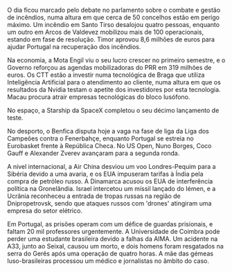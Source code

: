 O dia ficou marcado pelo debate no parlamento sobre o combate e gestão de incêndios, numa altura em que cerca de 50 concelhos estão em perigo máximo. Um incêndio em Santo Tirso desalojou quatro pessoas, enquanto um outro em Arcos de Valdevez mobilizou mais de 100 operacionais, estando em fase de resolução. Timor aprovou 8,6 milhões de euros para ajudar Portugal na recuperação dos incêndios.

Na economia, a Mota Engil viu o seu lucro crescer no primeiro semestre, e o Governo reforçou as agendas mobilizadoras do PRR em 319 milhões de euros. Os CTT estão a investir numa tecnológica de Braga que utiliza Inteligência Artificial para o atendimento ao cliente, numa altura em que os resultados da Nvidia testam o apetite dos investidores por esta tecnologia. Macau procura atrair empresas tecnológicas do bloco lusófono.

No espaço, a Starship da SpaceX completou o seu décimo lançamento de teste.

No desporto, o Benfica disputa hoje a vaga na fase de liga da Liga dos Campeões contra o Fenerbahçe, enquanto Portugal se estreia no Eurobasket frente à República Checa. No US Open, Nuno Borges, Coco Gauff e Alexander Zverev avançaram para a segunda ronda.

A nível internacional, a Air China desviou um voo Londres-Pequim para a Sibéria devido a uma avaria, e os EUA impuseram tarifas à Índia pela compra de petróleo russo. A Dinamarca acusou os EUA de interferência política na Gronelândia. Israel intercetou um míssil lançado do Iémen, e a Ucrânia reconheceu a entrada de tropas russas na região de Dnipropetrovsk, sendo que ataques russos com 'drones' atingiram uma empresa do setor elétrico.

Em Portugal, as prisões operam com um défice de guardas prisionais, e faltam 20 mil professores urgentemente. A Universidade de Coimbra pode perder uma estudante brasileira devido a falhas da AIMA. Um acidente na A33, junto ao Seixal, causou um morto, e dois homens foram resgatados na serra do Gerês após uma operação de quatro horas. A mãe das gémeas luso-brasileiras processou um médico e jornalistas no âmbito do caso.